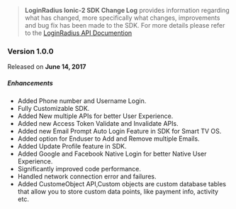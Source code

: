 > **LoginRadius Ionic-2 SDK Change Log** provides information regarding what has changed, more specifically what changes, improvements and bug fix has been made to the SDK. For more details please refer to the [LoginRadius API Documention](https://docs.loginradius.com/api/v2/mobile-libraries/ionic-2)


### Version 1.0.0
Released on **June 14,  2017**

##### Enhancements

  - Added Phone number and Username Login.
  - Fully Customizable SDK.
  - Added New multiple APIs for better User Experience.
  - Added new Access Token Validate and Invalidate APIs.
  - Added new Email Prompt Auto Login Feature in SDK for Smart TV OS.
  - Added option for Enduser to Add and Remove multiple Emails.
  - Added Update Profile feature in SDK.
  - Added Google and Facebook Native Login for better Native User Experience.
  - Significantly improved code performance.
  - Handled network connection error and failures.
  - Added CustomeObject API,Custom objects are custom database tables that allow you to store custom data points, like payment info, activity etc.